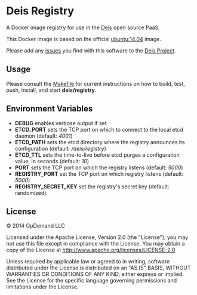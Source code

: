 # Deis Registry

A Docker image registry for use in the [Deis](http://deis.io) open source PaaS.

This Docker image is based on the official
[ubuntu:14.04](https://registry.hub.docker.com/_/ubuntu/) image.

Please add any [issues](https://github.com/deis/deis/issues) you find with this software to
the [Deis Project](https://github.com/deis/deis).

## Usage

Please consult the [Makefile](Makefile) for current instructions on how to build, test, push,
install, and start **deis/registry**.

## Environment Variables

* **DEBUG** enables verbose output if set
* **ETCD_PORT** sets the TCP port on which to connect to the local etcd
  daemon (default: *4001*)
* **ETCD_PATH** sets the etcd directory where the registry announces
  its configuration (default: */deis/registry*)
* **ETCD_TTL** sets the time-to-live before etcd purges a configuration
  value, in seconds (default: *10*)
* **PORT** sets the TCP port on which the registry listens (default: *5000*)
* **REGISTRY_PORT** set the TCP port on which registry listens
  (default: *5000*)
* **REGISTRY_SECRET_KEY** set the registry's secret key (default: randomized)

## License

© 2014 OpDemand LLC

Licensed under the Apache License, Version 2.0 (the "License"); you may
not use this file except in compliance with the License. You may obtain
a copy of the License at <http://www.apache.org/licenses/LICENSE-2.0>

Unless required by applicable law or agreed to in writing, software
distributed under the License is distributed on an "AS IS" BASIS,
WITHOUT WARRANTIES OR CONDITIONS OF ANY KIND, either express or implied.
See the License for the specific language governing permissions and
limitations under the License.
